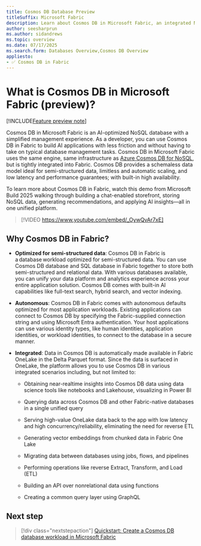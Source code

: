 ```yaml
---
title: Cosmos DB Database Preview
titleSuffix: Microsoft Fabric
description: Learn about Cosmos DB in Microsoft Fabric, an integrated NoSQL developer-friendly database.
author: seesharprun
ms.author: sidandrews
ms.topic: overview
ms.date: 07/17/2025
ms.search.form: Databases Overview,Cosmos DB Overview
appliesto:
- ✅ Cosmos DB in Fabric
---
```


# What is Cosmos DB in Microsoft Fabric (preview)?

[!INCLUDE[Feature preview note](../../includes/feature-preview-note.md)]

Cosmos DB in Microsoft Fabric is an AI-optimized NoSQL database with a simplified management experience. As a developer, you can use Cosmos DB in Fabric to build AI applications with less friction and without having to take on typical database management tasks. Cosmos DB in Microsoft Fabric uses the same engine, same infrastructure as [Azure Cosmos DB for NoSQL](/azure/cosmos-db/nosql), but is tightly integrated into Fabric. Cosmos DB provides a schemaless data model ideal for semi-structured data, limitless and automatic scaling, and low latency and performance guarantees; with built-in high availability.

To learn more about Cosmos DB in Fabric, watch this demo from Microsoft Build 2025 walking through building a chat-enabled storefront, storing NoSQL data, generating recommendations, and applying AI insights—all in one unified platform.
  
> [!VIDEO https://www.youtube.com/embed/_OywQvAr7xE]

## Why Cosmos DB in Fabric?

- **Optimized for semi-structured data**: Cosmos DB in Fabric is a database workload optimized for semi-structured data. You can use Cosmos DB database and SQL database in Fabric together to store both semi-structured and relational data. With various databases available, you can unify your data platform and analytics experience across your entire application solution. Cosmos DB comes with built-in AI capabilities like full-text search, hybrid search, and vector indexing.

- **Autonomous**: Cosmos DB in Fabric comes with autonomous defaults optimized for most application workloads. Existing applications can connect to Cosmos DB by specifying the Fabric-supplied connection string and using Microsoft Entra authentication. Your host applications can use various identity types, like human identities, application identities, or workload identities, to connect to the database in a secure manner.

- **Integrated**: Data in Cosmos DB is automatically made available in Fabric OneLake in the Delta Parquet format. Since the data is surfaced in OneLake, the platform allows you to use Cosmos DB in various integrated scenarios including, but not limited to:

  - Obtaining near-realtime insights into Cosmos DB data using data science tools like notebooks and Lakehouse, visualizing in Power BI
  
  - Querying data across Cosmos DB and other Fabric-native databases in a single unified query

  - Serving high-value OneLake data back to the app with low latency and high concurrency/reliability, eliminating the need for reverse ETL
  
  - Generating vector embeddings from chunked data in Fabric One Lake
  
  - Migrating data between databases using jobs, flows, and pipelines
  
  - Performing operations like reverse Extract, Transform, and Load (ETL)
  
  - Building an API over nonrelational data using functions  
   
  - Creating a common query layer using GraphQL

## Next step

> [!div class="nextstepaction"]
> [Quickstart: Create a Cosmos DB database workload in Microsoft Fabric](quickstart-portal.md)
